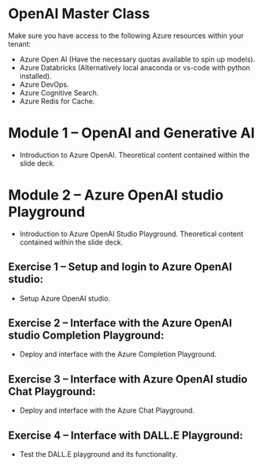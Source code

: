 # OpenAI Master Class
Make sure you have access to the following Azure resources within your tenant:
* Azure Open AI (Have the necessary quotas available to spin up models).
* Azure Databricks (Alternatively local anaconda or vs-code with python installed).
* Azure DevOps.
* Azure Cognitive Search.
* Azure Redis for Cache.

# Module 1 – OpenAI and Generative AI
* Introduction to Azure OpenAI. Theoretical content contained within the slide deck.

# Module 2 – Azure OpenAI studio Playground
* Introduction to Azure OpenAI Studio Playground. Theoretical content contained within the slide deck.
## Exercise 1 – Setup and login to Azure OpenAI studio:
* Setup Azure OpenAI studio.
## Exercise 2 – Interface with the Azure OpenAI studio Completion Playground:
* Deploy and interface with the Azure Completion Playground.
## Exercise 3 – Interface with Azure OpenAI studio Chat Playground:
* Deploy and interface with the Azure Chat Playground.
## Exercise 4 – Interface with DALL.E Playground:
* Test the DALL.E playground and its functionality.


